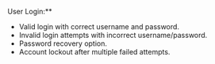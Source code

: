 User Login:**
  - Valid login with correct username and password.
  - Invalid login attempts with incorrect username/password.
  - Password recovery option.
  - Account lockout after multiple failed attempts.

